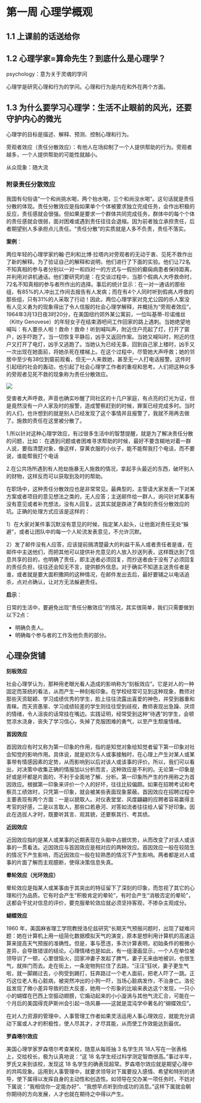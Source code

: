 # 第一周 心理学概观

<!-- toc -->

## 1.1 上课前的话送给你

## 1.2 心理学家=算命先生？到底什么是心理学？

psychology：意为关于灵魂的学问

心理学是研究心理和行为的学问。心理和行为是内在和外在两个方面。

## 1.3 为什么要学习心理学：生活不止眼前的风光，还要守护内心的微光

心理学的目标是描述、解释、预测、控制心理和行为。

旁观者效应（责任分散效应）：有他人在场抑制了一个人提供帮助的行为。旁观者越多，一个人提供帮助的可能性就越小。

从众现象：随大流

### 附录责任分散效应

我国有句俗语“一个和尚挑水喝，两个抬水喝，三个和尚没水喝”。这句话就是责任分散的体现。责任分散效应是指如果单个个体被要求独立完成任务，会作出积极的反应，责任感就会很强。但如果是要求一个群体共同完成任务，群体中的每个个体的责任感就会很弱，面对困难或遇到责任往往会退缩。因为前者独立承担责任，后者期望别人多承担点儿责任。“责任分散”的实质就是人多不负责，责任不落实。

**案例**：

两位年轻的心理学家约翰·巴利和比博·拉塔内对旁观者的无动于衷、见死不救作出了新的解释。为了验证自己的解释和说明，他们进行了下面的实验。他们让72名不知真相的参与者分别以一对一和四对一的方式与一假扮的癫痫病患者保持距离，并利用对讲机通话。他们要研究的是：在交谈过程中，当那个假病人大呼救命时，72名不知真相的参与者所作出的选择。事后的统计显示：在一对一通话的那些组，有85%的人冲出工作间去报告有人发病；而在有4个人同时听到假病人呼救的那些组，只有31%的人采取了行动！因此，两位心理学家对克尤公园的杀人案没有人见义勇为的现象得出了令人信服的社会心理学解释，并概括为“旁观者效应”。1964年3月13日夜3时20分，在美国纽约郊外某公寓前，一位叫基蒂-珍诺维丝（Kitty Genovese）的年轻女子在结束酒吧间工作回家的路上遇刺。当她绝望地喊叫：有人要杀人啦！救命！救命！听到喊叫声，附近住户亮起了灯，打开了窗户，凶手吓跑了。当一切恢复平静后，凶手又返回作案。当她又喊叫时，附近的住户又打开了电灯，凶手又逃跑了。当她认为已经无事，回到自己家上楼时，凶手又一次出现在她面前，将她杀死在楼梯上。在这个过程中，尽管她大声呼救；她的邻居中至少有38位到窗前观看，但无一人来救她，甚至无一人打电话报警。这件时引起纽约社会的轰动，也引起了社会心理学工作者的重视和思考。人们把这种众多的旁观者见死不救的现象称为责任分散效应。

![](https://picx.zhimg.com/v2-62866d5b344cb33e38e424199ee6be7f_b.jpg)

受害者大声呼救，声音也确实吵醒了同社区的十几户家庭，有点亮的灯光为证，但是竟然没有一户人家及时的报警，造成警察赶到的时候，罪案已经完成多时。当时的人们，也许想到的就是别人已经发现了这个事情并且报警了，我就不用再去做了。施救的责任在这里被分散了。

1.所以针对这种心理学效应，有过很多生活中的智慧提醒，就是为了解决责任分散的问题，比如： 在遇到问题或者困难寻求帮助的时候，最好不要含糊地对着一群人说，要指清楚对象，像这样，穿黄衣服的小伙子，能不能帮我打个电话，而不要说，谁能帮我打个电话

2.在公共场所遇到有人抢劫施暴无人施救的情况，拿起手头最近的东西，破坏别人的财物，这样反而可以获取到及时的帮助。

在职场中，这种责任分散效应也是非常常见。最典型的，主管请大家发表一下对某方案或者项目的意见想法之类的，无人应答；主送邮件给一群人，询问针对某事有没有意见或者补充想法，没有人回复。这其实就是跌进了典型的责任分散效应的坑。正确的处理方式应该是这样的：

1）在大家对某件事沉默没有意见的时候，指定某人起头，让他面对责任无处“躲避”，或者让团队中的每一个人轮流发表意见，不允许沉默。

2）发了邮件没有人应答，应该提前搞清楚最大的利益干系人或者责任者是谁，在邮件中主送他们，而把其他可以提供补充意见的人放入抄送列表，这样既达到了信息共享的目的，也明确了责任，即主送者必须回复，而抄送者由于没有了必须回复的责任负担，往往还会知无不言，提供额外信息。对于确实不知道主送责任者是谁，或者就是要大面积撒网的这种情况，在邮件发出去后，最好要辅之以电话追杀，点对点确认，让对方无法躲避责任。

 **启示**：

日常的生活中，要避免出现“责任分散效应”的情况，其实很简单，我们只需要做到以下2点：

- 明确负责人。
- 明确每个参与者的工作及他负责的部分。


## 心理杂货铺


**刻板效应**

社会心理学认为，那种用老眼光看人造成的影响称为“刻板效应”。它是对人的一种固定而笼统的看法，从而产生一种刻板印象。在学校经常可见到这种现象，教师对那些天资聪颖、学习成绩优秀的学生，脸上往往流露出喜爱的神色，并受到器重和青睐。而天资愚笨、学习成绩较差的学生则往往受到歧视，教师表现出急躁、厌烦的情绪，令人沮丧的话常挂在嘴边。实践证明，经常受到这种“待遇”的学生，会顿觉凉水浇身，丧失了学习信心，失掉了克服困难的勇气，以至产生颓废情绪。

**首因效应**

首因效应有时又称为第一印象的作用，指的是知觉对象给知觉者留下第一印象对社会知觉的影响作用。具体说，就是初次与人或事接触时，在心理上产生对某人或某事带有情感因素的定势，从而影响到以后对该人或该事的评价。所以，我们可以看出，对决策中收集正确的情报加以分析而言，这种效应是不利的。无论第一印象是好或是坏都是片面的，不利于全面地了解、分析。第一印象所产生的作用称之为首因效应。根据第一印象来评价一个人的好坏，往往比较偏颇。如果在招聘考试和考察员工绩效时，只凭第一印象，就会被某些表面现象蒙蔽。首因效应在招聘过程中主要表现有两个方面：一是以貌取人。对仪表堂堂、风度翩翩的应聘者容易赢得主考官的好感，二是以言取人，那些口若悬河、对答如流者往往给人留下好印象。因此在选拔人才时，既要听其言、观其貌，还要察其行、考其绩。

**近因效应**

近因效应指的是某人或某事的近期表现在头脑中占据优势，从而改变了对该人或该事的一贯看法。近因效应与首因效应是相对应的两种效应。首因效应一般在较陌生的情况下产生影响，而近因效应一般在较熟悉的情况下产生影响。两者都是对人或事的片面了解而主观臆断，使得决策信息失真。

**晕轮效应（光环效应）**

晕轮效应是指某人或某事由于其突出的特征留下了深刻的印象，而忽视了其它的心理和行为品质。它有时会产生“积极肯定的晕轮”，有时会产生“消极否定的晕轮”，这都会干扰对信息的评价，要克服晕轮效应就必须坚持客观，不掺杂主观成分。

**蝴蝶效应**

1960 年，美国麻省理工学院教授洛伦兹研究“长期天气预报问题时，出现了疑难问题：她在计算机上用一组简化数据模拟天气的演变，原本是想利用计算机的高速运算来提高天气预报的准确性。但是，事与愿违，多次计算表明，初始条件的极微小差异，会导致错误的结论。心理情绪也是如此，有一组漫画显示，一个人在单位被领导训了一顿，心里很恼火，回家冲妻子发起了脾气，妻子无来由地被训，也很生气，就摔门而去。走在街上，一条宠物狗拦住了去路，“汪汪”狂吠，妻子更生气啦，就一脚踢过去，小狗受到踢打，狂奔路过一个老人面前，把老人吓了一跳。正巧这位老人有心脏病，被突然冲出的小狗一吓，当场心脏病发作，不治身亡。洛伦兹发现了微小差异导致的巨大反差，她用一个形象的比喻来表达这个发现，一只小小的蝴蝶在巴西上空振动翅膀，它煽动起来的小小漩涡与其他气流汇合，可能在一个月后的美国得克萨斯州会引起一场风暴——这就是混沌学中著名的“蝴蝶效应”。

在对人力资源的管理中，人事管理工作者如果灵活运用人事心理效应，就能充分调动下属或人才的积极性，使人尽其才，才尽其能，从而使工作效能达到最优。

**罗森塔尔效应**

美国心理学家罗森塔尔考查某校，随意从每班抽 3 名学生共 18人写在一张表格上，交给校长，极为认真地说：“这 18 名学生经过科学测定智商很高。”事过半年，罗氏又来到该校，发现这 18 名学生的确表现超常。罗森塔尔效应就是期望心理中的共鸣现象。运用到人事管理中，就要求领导对下属要投入感情、希望和特别的诱导，使下属得以发挥自身的主动性和创造性。如领导在交办某一项任务时，不妨对下属说：“我相信你一定能办好”、“我想早点听到你成功的消息。”这样下属就会朝你期待的方向发展，人才也就在期待之中得以产生。











